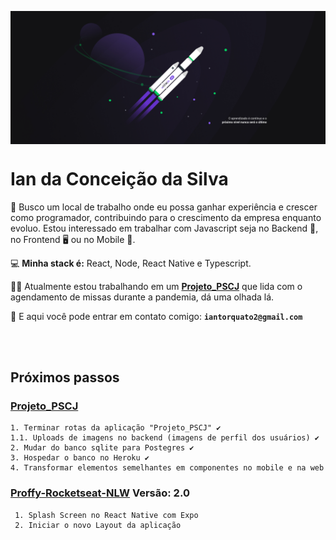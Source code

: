 <p align="center"> <img  align="center" src=" https://github.com/IanTorquato/IanTorquato/blob/master/1%20-%20NLW%20%2302%20-%202560x1080.jpg?raw=true"/> </p>

<h1> Ian da Conceição da Silva </h1>

:office: Busco um local de trabalho onde eu possa ganhar experiência e crescer como programador, contribuindo para o crescimento da empresa enquanto evoluo.
Estou interessado em trabalhar com Javascript seja no Backend :file_folder:, no Frontend :desktop_computer: ou no Mobile :iphone:. <br/>

💻 **Minha stack é:** React, Node, React Native e Typescript.

:man_technologist: Atualmente estou trabalhando em um **[Projeto_PSCJ](https://github.com/IanTorquato/Projeto_PSCJ)** que lida com o agendamento de missas durante a pandemia, dá uma olhada lá.

:speech_balloon: E aqui você pode entrar em contato comigo: **`iantorquato2@gmail.com`**

<br/> <br/>

<h2> Próximos passos </h2>

### [Projeto_PSCJ](https://github.com/IanTorquato/Projeto_PSCJ)

```
1. Terminar rotas da aplicação "Projeto_PSCJ" ✔️
1.1. Uploads de imagens no backend (imagens de perfil dos usuários) ✔️
2. Mudar do banco sqlite para Postegres ✔️
3. Hospedar o banco no Heroku ✔️
4. Transformar elementos semelhantes em componentes no mobile e na web

```

### [Proffy-Rocketseat-NLW](https://github.com/IanTorquato/Proffy-Rocketseat-NLW) Versão: 2.0

```
 1. Splash Screen no React Native com Expo
 2. Iniciar o novo Layout da aplicação
 ```
